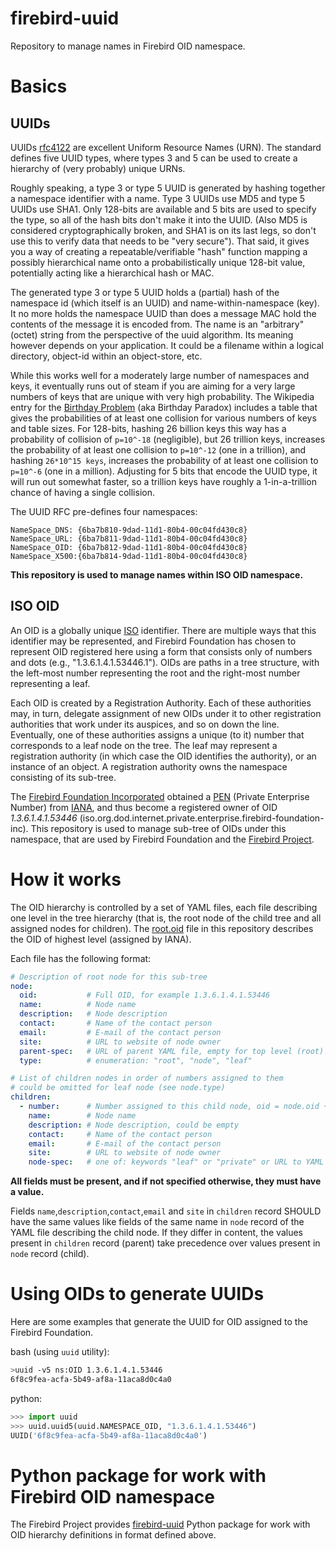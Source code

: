 # firebird-uuid
Repository to manage names in Firebird OID namespace.

# Basics

## UUIDs

UUIDs [rfc4122](http://tools.ietf.org/html/rfc4122) are excellent Uniform Resource Names (URN). The standard defines five UUID types, where types 3 and 5 can be used to create a hierarchy of (very probably) unique URNs.

Roughly speaking, a type 3 or type 5 UUID is generated by hashing together a namespace identifier with a name. Type 3 UUIDs use MD5 and type 5 UUIDs use SHA1. Only 128-bits are available and 5 bits are used to specify the type, so all of the hash bits don't make it into the UUID. (Also MD5 is considered cryptographically broken, and SHA1 is on its last legs, so don't use this to verify data that needs to be "very secure"). That said, it gives you a way of creating a repeatable/verifiable "hash" function mapping a possibly hierarchical name onto a probabilistically unique 128-bit value, potentially acting like a hierarchical hash or MAC.

The generated type 3 or type 5 UUID holds a (partial) hash of the namespace id (which itself is an UUID) and name-within-namespace (key). It no more holds the namespace UUID than does a message MAC hold the contents of the message it is encoded from. The name is an "arbitrary" (octet) string from the perspective of the uuid algorithm. Its meaning however depends on your application. It could be a filename within a logical directory, object-id within an object-store, etc.

While this works well for a moderately large number of namespaces and keys, it eventually runs out of steam if you are aiming for a very large numbers of keys that are unique with very high probability. The Wikipedia entry for the [Birthday Problem](http://en.wikipedia.org/wiki/Birthday_problem#Probability_table) (aka Birthday Paradox) includes a table that gives the probabilities of at least one collision for various numbers of keys and table sizes. For 128-bits, hashing 26 billion keys this way has a probability of collision of `p=10^-18` (negligible), but 26 trillion keys, increases the probability of at least one collision to `p=10^-12` (one in a trillion), and hashing `26*10^15 keys`, increases the probability of at least one collision to `p=10^-6` (one in a million). Adjusting for 5 bits that encode the UUID type, it will run out somewhat faster, so a trillion keys have roughly a 1-in-a-trillion chance of having a single collision.

The UUID RFC pre-defines four namespaces:

    NameSpace_DNS: {6ba7b810-9dad-11d1-80b4-00c04fd430c8}
    NameSpace_URL: {6ba7b811-9dad-11d1-80b4-00c04fd430c8}
    NameSpace_OID: {6ba7b812-9dad-11d1-80b4-00c04fd430c8}
    NameSpace_X500:{6ba7b814-9dad-11d1-80b4-00c04fd430c8}

**This repository is used to manage names within ISO OID namespace.**

## ISO OID

An OID is a globally unique [ISO](http://www.iso.org/iso/en/ISOOnline.frontpage) identifier.
There are multiple ways that this identifier may be represented, and Firebird Foundation has
chosen to represent OID registered here using a form that consists only of numbers and dots
(e.g., "1.3.6.1.4.1.53446.1"). OIDs are paths in a tree structure, with the left-most number
representing the root and the right-most number representing a leaf.

Each OID is created by a Registration Authority. Each of these authorities may, in turn,
delegate assignment of new OIDs under it to other registration authorities that work under its
auspices, and so on down the line. Eventually, one of these authorities assigns a unique (to it)
number that corresponds to a leaf node on the tree. The leaf may represent a registration authority
(in which case the OID identifies the authority), or an instance of an object. A registration
authority owns the namespace consisting of its sub-tree.

The [Firebird Foundation Incorporated](https://firebirdsql.org/en/firebird-foundation) obtained
a [PEN](https://www.iana.org/assignments/enterprise-numbers/enterprise-numbers) (Private Enterprise
Number) from [IANA](https://www.iana.org), and thus become a registered owner of OID _1.3.6.1.4.1.53446_
(iso.org.dod.internet.private.enterprise.firebird-foundation-inc). This repository is used to manage
sub-tree of OIDs under this namespace, that are used by Firebird Foundation and
the [Firebird Project](https://www.firebirdsql.org).

# How it works

The OID hierarchy is controlled by a set of YAML files, each file describing one level
in the tree hierarchy (that is, the root node of the child tree and all assigned nodes
for children). The [root.oid](https://github.com/FirebirdSQL/firebird-uuid/blob/master/root.oid) file
in this repository describes the OID of highest level (assigned by IANA).

Each file has the following format:

```yaml
# Description of root node for this sub-tree
node:
  oid:           # Full OID, for example 1.3.6.1.4.1.53446
  name:          # Node name
  description:   # Node description
  contact:       # Name of the contact person
  email:         # E-mail of the contact person
  site:          # URL to website of node owner
  parent-spec:   # URL of parent YAML file, empty for top level (root) node
  type:          # enumeration: "root", "node", "leaf"

# List of children nodes in order of numbers assigned to them
# could be omitted for leaf node (see node.type)
children:
  - number:      # Number assigned to this child node, oid = node.oid + '.' + number
    name:        # Node name
    description: # Node description, could be empty
    contact:     # Name of the contact person
    email:       # E-mail of the contact person
    site:        # URL to website of node owner
    node-spec:   # one of: keywords "leaf" or "private" or URL to YAML file describing this child node
```

**All fields must be present, and if not specified otherwise, they must have a value.**

Fields `name`,`description`,`contact`,`email` and `site` in `children` record SHOULD have
the same values like fields of the same name in `node` record of the YAML file describing
the child node. If they differ in content, the values present in `children` record (parent)
take precedence over values present in `node` record (child).

# Using OIDs to generate UUIDs

Here are some examples that generate the UUID for OID assigned to the Firebird Foundation.

bash (using `uuid` utility):
```bash
>uuid -v5 ns:OID 1.3.6.1.4.1.53446
6f8c9fea-acfa-5b49-af8a-11aca8d0c4a0

```

python:
```python
>>> import uuid
>>> uuid.uuid5(uuid.NAMESPACE_OID, "1.3.6.1.4.1.53446")
UUID('6f8c9fea-acfa-5b49-af8a-11aca8d0c4a0')
```

# Python package for work with Firebird OID namespace

The Firebird Project provides [firebird-uuid](https://pypi.org/project/firebird-uuid/) Python package
for work with OID hierarchy definitions in format defined above.
